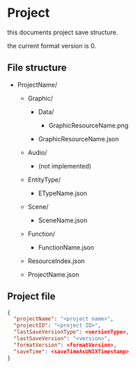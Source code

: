 # Project

this documents project save structure.

the current format version is 0.

## File structure

- ProjectName/

  - Graphic/
  
    - Data/
    
      - GraphicResourceName.png
      
    - GraphicResourceName.json
    
  - Audio/
  
    - (not implemented)
    
  - EntityType/
  
    - ETypeName.json
    
  - Scene/
  
    - SceneName.json
    
  - Function/
  
    - FunctionName.json
    
  - ResourceIndex.json
  
  - ProjectName.json
  
## Project file

```json
{
  "projectName": "<project name>",
  "projectID": "<project ID>",
  "lastSaveVersionType": <versionType>,
  "lastSaveVersion": "<version>",
  "formatVersion": <formatVersion>,
  "saveTime": <saveTimeAsUNIXTimestamp>
}
```